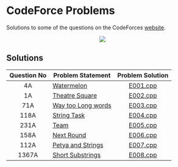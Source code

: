 # CodeForce Problems
Solutions to some of the questions on the CodeForces [website](https://codeforces.com/ "CodeForces").
<p align="center"><img src="https://camo.githubusercontent.com/c9f7470b1fedaf3e11008d600936cbd9db1f61d4/68747470733a2f2f69742d6564752e636f6d2f73697465732f64656661756c742f66696c65732f636f6465666f726365736c6f676f2e706e67"></p>


## Solutions

| Question No | Problem Statement	| Problem Solution |	
|:------------:|--------------------|:------------:|
| 4A          | [Watermelon]    	| [E001.cpp] |
| 1A         | [Theatre Square]    	| [E002.cpp] |
| 71A         | [Way too Long words]    	| [E003.cpp] |
| 118A         | [ String Task]    	| [E004.cpp] |
| 231A         | [ Team]    	| [E005.cpp] |
| 158A         | [Next Round]    	| [E006.cpp] |
| 112A         | [Petya and Strings]    	| [E007.cpp] |
| 1367A         | [Short Substrings]    	| [E008.cpp] |


[//]: # (Solutions)

[E001.cpp]: Solutions/E001.cpp
[Watermelon]: https://codeforces.com/problemset/problem/4/A

[E002.cpp]: Solutions/E002.cpp
[Theatre Square]: https://codeforces.com/problemset/problem/1/A

[E003.cpp]: Solutions/E003.cpp
[Way too Long words]: https://codeforces.com/problemset/problem/71/A

[E004.cpp]: Solutions/E004.cpp
[ String Task]: https://codeforces.com/problemset/problem/118/A


[E005.cpp]: Solutions/E005.cpp
[Team]: https://codeforces.com/problemset/problem/231/A

[E006.cpp]: Solutions/E006.cpp
[Next Round]: https://codeforces.com/problemset/problem/158/A

[E007.cpp]: Solutions/E007.cpp
[Petya and Strings]: https://codeforces.com/problemset/problem/112/A

[E008.cpp]: Solutions/E008.cpp
[Short Substrings]: https://codeforces.com/problemset/problem/1367/A







